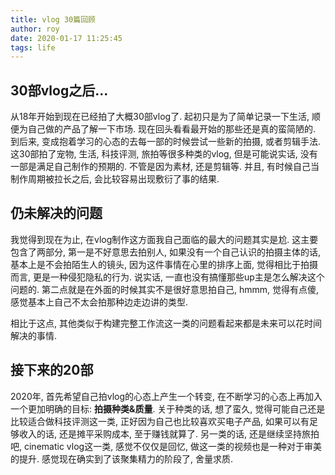 ```yaml
---
title: vlog 30篇回顾
author: roy
date: 2020-01-17 11:25:45
tags: life
---
```


## 30部vlog之后...
从18年开始到现在已经拍了大概30部vlog了. 起初只是为了简单记录一下生活, 顺便为自己做的产品了解一下市场. 现在回头看看最开始的那些还是真的蛮简陋的. 到后来, 变成抱着学习的心态的去每一部的时候尝试一些新的拍摄, 或者剪辑手法. 这30部拍了宠物, 生活, 科技评测, 旅拍等很多种类的vlog, 但是可能说实话, 没有一部是满足自己制作的预期的. 不管是因为素材, 还是剪辑等. 并且, 有时候自己当制作周期被拉长之后, 会比较容易出现敷衍了事的结果.

## 仍未解决的问题
我觉得到现在为止, 在vlog制作这方面我自己面临的最大的问题其实是尬. 这主要包含了两部分, 第一是不好意思去拍别人, 如果没有一个自己认识的拍摄主体的话, 基本上是不会拍陌生人的镜头, 因为这件事情在心里的排序上面, 觉得相比于拍摄而言, 更是一种侵犯隐私的行为. 说实话, 一直也没有搞懂那些up主是怎么解决这个问题的. 第二点就是在外面的时候其实不是很好意思拍自己, hmmm, 觉得有点傻, 感觉基本上自己不太会拍那种边走边讲的类型.

相比于这点, 其他类似于构建完整工作流这一类的问题看起来都是未来可以花时间解决的事情.

## 接下来的20部
2020年, 首先希望自己拍vlog的心态上产生一个转变, 在不断学习的心态上再加入一个更加明确的目标: **拍摄种类&质量**. 关于种类的话, 想了蛮久, 觉得可能自己还是比较适合做科技评测这一类, 正好因为自己也比较喜欢买电子产品, 如果可以有足够收入的话, 还是摊平采购成本, 至于赚钱就算了. 另一类的话, 还是继续坚持旅拍吧, cinematic vlog这一类, 感觉不仅仅是回忆, 做这一类的视频也是一种对于审美的提升. 感觉现在确实到了该聚集精力的阶段了, 舍量求质.

